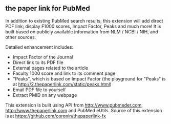 the paper link for PubMed
--------
In addition to existing PubMed search results, this extension will add direct PDF link; display F1000 scores, Impact Factor, Peaks and much more! It is built based on publicly available information from NLM / NCBI / NIH, and other sources. 

Detailed enhancement includes:
 * Impact Factor of the Journal
 * Direct link to its PDF file
 * External pages related to the article
 * Faculty 1000 score and link to its comment page
 * "Peaks", which is based on Impact Factor (the playground for "Peaks" is at http://2.thepaperlink.com/static/peaks.html)
 * Email PDF file to yourself
 * Extract PMID on any webpage

This extension is built using API from http://www.pubmeder.com, http://www.thepaperlink.com and PubMed eUtils.
Source of this extension is at https://github.com/coronin/thepaperlink-fx